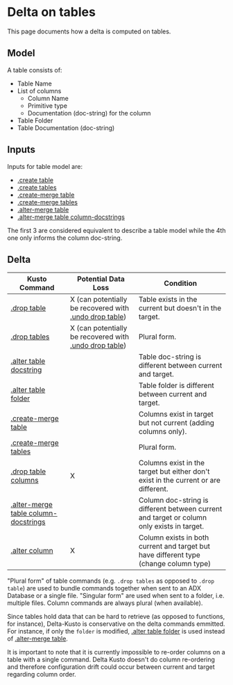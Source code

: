 # Delta on tables

This page documents how a delta is computed on tables.

## Model

A table consists of:

* Table Name
* List of columns
  * Column Name
  * Primitive type
  * Documentation (doc-string) for the column
* Table Folder
* Table Documentation (doc-string)

## Inputs

Inputs for table model are:

* [.create table](https://docs.microsoft.com/en-us/azure/data-explorer/kusto/management/create-table-command)
* [.create tables](https://docs.microsoft.com/en-us/azure/data-explorer/kusto/management/create-tables-command)
* [.create-merge table](https://docs.microsoft.com/en-us/azure/data-explorer/kusto/management/create-merge-table-command)
* [.create-merge tables](https://docs.microsoft.com/en-us/azure/data-explorer/kusto/management/create-merge-tables-command)
* [.alter-merge table](https://docs.microsoft.com/en-us/azure/data-explorer/kusto/management/alter-merge-table-command)
* [.alter-merge table column-docstrings](https://docs.microsoft.com/en-us/azure/data-explorer/kusto/management/alter-merge-table-column)

The first 3 are considered equivalent to describe a table model while the 4th one only informs the column doc-string.

## Delta

Kusto Command|Potential Data Loss|Condition
-|-|-
[.drop table](https://docs.microsoft.com/en-us/azure/data-explorer/kusto/management/drop-table-command)|X (can potentially be recovered with [.undo drop table](https://docs.microsoft.com/en-us/azure/data-explorer/kusto/management/undo-drop-table-command))|Table exists in the current but doesn't in the target.
[.drop tables](https://docs.microsoft.com/en-us/azure/data-explorer/kusto/management/drop-table-command)|X (can potentially be recovered with [.undo drop table](https://docs.microsoft.com/en-us/azure/data-explorer/kusto/management/undo-drop-table-command))|Plural form.
[.alter table docstring](https://docs.microsoft.com/en-us/azure/data-explorer/kusto/management/alter-table-docstring-command)||Table doc-string is different between current and target.
[.alter table folder](https://docs.microsoft.com/en-us/azure/data-explorer/kusto/management/alter-table-folder-command)||Table folder is different between current and target.
[.create-merge table](https://docs.microsoft.com/en-us/azure/data-explorer/kusto/management/create-merge-table-command)||Columns exist in target but not current (adding columns only).
[.create-merge tables](https://docs.microsoft.com/en-us/azure/data-explorer/kusto/management/create-merge-tables-command)||Plural form.
[.drop table columns](https://docs.microsoft.com/en-us/azure/data-explorer/kusto/management/drop-column)|X|Columns exist in the target but either don't exist in the current or are different.
[.alter-merge table column-docstrings](https://docs.microsoft.com/en-us/azure/data-explorer/kusto/management/alter-merge-table-column)||Column doc-string is different between current and target or column only exists in target.
[.alter column](https://docs.microsoft.com/en-us/azure/data-explorer/kusto/management/alter-column)|X|Column exists in both current and target but have different type (change column type)

"Plural form" of table commands (e.g. `.drop tables` as opposed to `.drop table`) are used to bundle commands together when sent to an ADX Database or a single file.  "Singular form" are used when sent to a folder, i.e. multiple files.  Column commands are always plural (when available).

Since tables hold data that can be hard to retrieve (as opposed to functions, for instance), Delta-Kusto is conservative on the delta commands emmitted.  For instance, if only the `folder` is modified, [.alter table folder](https://docs.microsoft.com/en-us/azure/data-explorer/kusto/management/alter-table-folder-command) is used instead of [.alter-merge table](https://docs.microsoft.com/en-us/azure/data-explorer/kusto/management/alter-merge-table-command).

It is important to note that it is currently impossible to re-order columns on a table with a single command.  Delta Kusto doesn't do column re-ordering and therefore configuration drift could occur between current and target regarding column order.